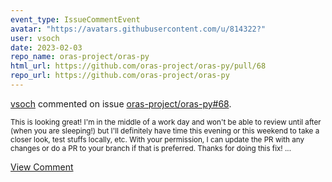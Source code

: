 ```yaml
---
event_type: IssueCommentEvent
avatar: "https://avatars.githubusercontent.com/u/814322?"
user: vsoch
date: 2023-02-03
repo_name: oras-project/oras-py
html_url: https://github.com/oras-project/oras-py/pull/68
repo_url: https://github.com/oras-project/oras-py
---
```


<a href='https://github.com/vsoch' target='_blank'>vsoch</a> commented on issue <a href='https://github.com/oras-project/oras-py/pull/68' target='_blank'>oras-project/oras-py#68</a>.

<small>This is looking great! I'm in the middle of a work day and won't be able to review until after (when you are sleeping!) but I'll definitely have time this evening or this weekend to take a closer look, test stuffs locally, etc. With your permission, I can update the PR with any changes or do a PR to your branch if that is preferred. Thanks for doing this fix! ...</small>

<a href='https://github.com/oras-project/oras-py/pull/68' target='_blank'>View Comment</a>